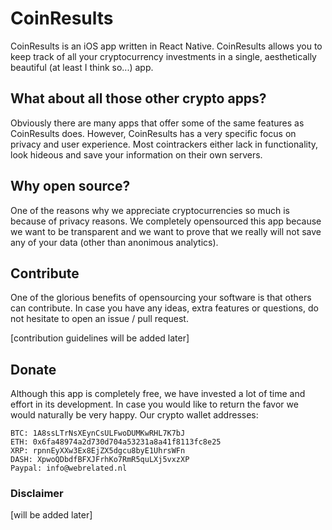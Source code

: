 # CoinResults
CoinResults is an iOS app written in React Native. CoinResults allows you to keep track of all your cryptocurrency investments in a single, aesthetically beautiful (at least I think so...) app.

## What about all those other crypto apps?
Obviously there are many apps that offer some of the same features as CoinResults does. However, CoinResults has a very specific focus on privacy and user experience. Most cointrackers either lack in functionality, look hideous and save your information on their own servers.

## Why open source?
One of the reasons why we appreciate cryptocurrencies so much is because of privacy reasons. We completely opensourced this app because we want to be transparent and we want to prove that we really will not save any of your data (other than anonimous analytics).

## Contribute
One of the glorious benefits of opensourcing your software is that others can contribute. In case you have any ideas, extra features or questions, do not hesitate to open an issue / pull request.

[contribution guidelines will be added later]

## Donate
Although this app is completely free, we have invested a lot of time and effort in its development. In case you would like to return the favor we would naturally be very happy. Our crypto wallet addresses:

```
BTC: 1A8ssLTrNsXEynCsULFwoDUMKwRHL7K7bJ
ETH: 0x6fa48974a2d730d704a53231a8a41f8113fc8e25
XRP: rpnnEyXXw3Ex8EjZX5dgcu8byE1UhrsWFn
DASH: XpwoQDbdfBFXJFrhKo7RmR5quLXj5vxzXP
Paypal: info@webrelated.nl
```

### Disclaimer
[will be added later]
